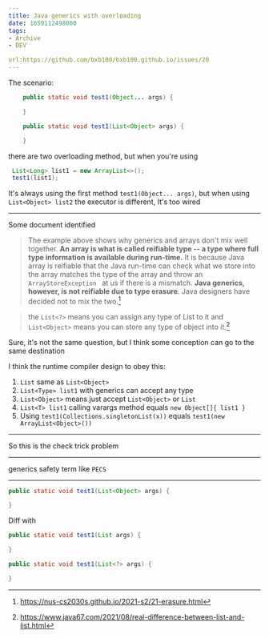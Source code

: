 ```yaml
---
title: Java generics with overloading
date: 1659112498000
tags:
- Archive
- DEV

url:https://github.com/bxb100/bxb100.github.io/issues/20
---
```

The scenario:

```java
    public static void test1(Object... args) {

    }

    public static void test1(List<Object> args) {

    }

```

there are two overloading method, but when you're using
 ```java
  List<Long> list1 = new ArrayList<>();
  test1(list1);
```
It's always using the first method `test1(Object... args)`, but when using `List<Object> list2` the executor is different, It's too wired


---

Some document identified 

> The example above shows why generics and arrays don't mix well together. **An array is what is called reifiable type -- a type where full type information is available during run-time.** It is because Java array is reifiable that the Java run-time can check what we store into the array matches the type of the array and throw an `ArrayStoreException ` at us if there is a mismatch. **Java generics, however, is not reifiable due to type erasure**. Java designers have decided not to mix the two.[^1]

> the `List<?>` means you can assign any type of List to it and `List<Object>` means you can store any type of object into it.[^2]

Sure, it's not the same question, but I think some conception can go to the same destination

I think the runtime compiler design to obey this:
  1. `List` same as `List<Object>`
  2. `List<Type> list1` with generics can accept any type
  3. `List<Object>` means just accept `List<Object>` or `List`
  4. `List<T> list1` calling varargs method equals `new Object[]{ list1 }`
  5. Using `test1(Collections.singletonList(x))` equals `test1(new ArrayList<Object>())`

---

So this is the check trick problem





[^1]: https://nus-cs2030s.github.io/2021-s2/21-erasure.html
[^2]: https://www.java67.com/2021/08/real-difference-between-list-and-list.html

---

<a id="issuecomment-1347703171"></a>
generics safety term like `PECS`

---

<a id="issuecomment-1384855824"></a>
```java
public static void test1(List<Object> args) {

}
```
Diff with
```java
public static void test1(List args) {

}
```
```java
public static void test1(List<?> args) {

}
```